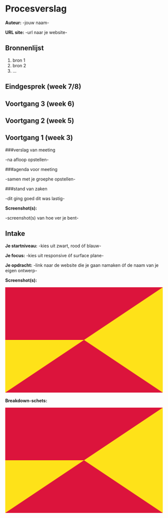 # Procesverslag
**Auteur:** -jouw naam-

**URL site:** -url naar je website-

## Bronnenlijst
1. bron 1
2. bron 2
3. ...

## Eindgesprek (week 7/8)

## Voortgang 3 (week 6)

## Voortgang 2 (week 5)

## Voortgang 1 (week 3)

###verslag van meeting

-na afloop opstellen-

###agenda voor meeting

-samen met je groephe opstellen-

###stand van zaken

-dit ging goed dit was lastig-

**Screenshot(s):**

-screenshot(s) van hoe ver je bent-

## Intake

**Je startniveau:** -kies uit zwart, rood óf blauw-

**Je focus:** -kies uit responsive óf surface plane-

**Je opdracht:** -link naar de website die je gaan namaken óf de naam van je eigen ontwerp-

**Screenshot(s):**

![screenshot(s) van de website die je gaat namaken of afbeelding(en) van je eigen ontwerp](images/vlag1.png)

**Breakdown-schets:**

![-voorlopige breakdownschets van een van de pagina's van de site die je gaat maken-](images/vlag1.png)





